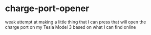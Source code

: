 # charge-port-opener
weak attempt at making a little thing that I can press that will open the charge port on my Tesla Model 3 based on what I can find online
